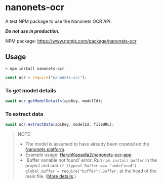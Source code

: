 # nanonets-ocr

A test NPM package to use the Nanonets OCR API.

***Do not use in production.***

NPM package: https://www.npmjs.com/package/nanonets-ocr

## Usage

```shell
> npm install nanonets-ocr
```

```javascript
const ocr = require("nanonets-ocr");
```

### To get model details

```javascript
await ocr.getModelDetails(apiKey, modelId);
```

### To extract data

```javascript
await ocr.extractData(apiKey, modelId, fileURL);
```

> NOTE:
> - The model is assumed to have already been created on the [Nanonets platform](https://nanonets.com).
> - Example usage: [HarshKapadia2/nanonets-ocr-app](https://github.com/HarshKapadia2/nanonets-ocr-app/blob/main/App.js#L14)
> - 'Buffer variable not found' error: Run `npm install buffer` in the project and add `if (typeof Buffer === "undefined") global.Buffer = require("buffer").Buffer;` at the head of the main file. ([More details](https://github.com/facebook/react-native/issues/14796).)
